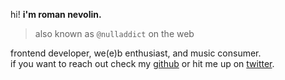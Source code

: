 hi! **i'm roman nevolin.**

> also known as `@nulladdict` on the web

frontend developer, we(e)b enthusiast, and music consumer.  
if you want to reach out check my [github](https://github.com/nulladdict) or hit me up on [twitter](https://twitter.com/nulladdict).
